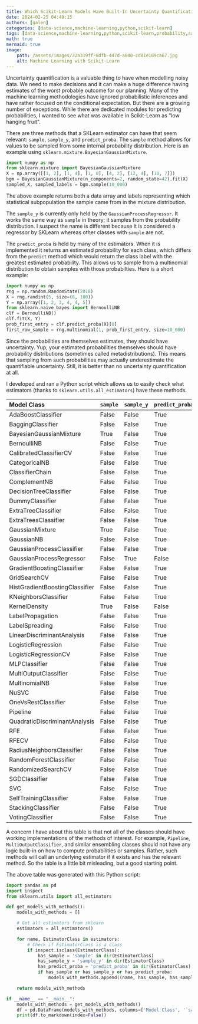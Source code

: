 ```yaml
---
title: Which Scikit-Learn Models Have Built-In Uncertainty Quantification?
date: 2024-02-25 04:49:15
authors: [galen]
categories: [data-science,machine-learning,python,scikit-learn]
tags: [data-science,machine-learning,python,scikit-learn,probability,sampling,distribution,prediction,mixture-distribution,gaussian-mixture-model,bayesian-gaussian-mixture,gaussian-process,adaboost,bagging,bernoulli-distribution,negative-binomial-distribution,categorical-distribution,decision-trees,naive-bayes,kernel-density-estimation,multilayer-perceptron,logistic-regression,support-vector-machine,uncertainty-quantification,statistics]
math: true
mermaid: true
image:
    path: /assets/images/32a319ff-8dfb-447d-a840-cd81e169ca67.jpg
    alt: Machine Learning with Scikit-Learn
---
```


Uncertainty quantification is a valuable thing to have when modelling noisy data. We need to make decisions and it can make a huge difference having estimates of the worst probable outcome for our planning.  Many of the machine learning methodologies have ignored probabilistic inferences and have rather focused on the conditional expectation. But there are a growing number of exceptions. While there are dedicated modules for predicting probabilities, I wanted to see what was available in Scikit-Learn as "low hanging fruit".

There are three methods that a SKLearn estimator can have that seem relevant: `sample`, `sample_y`, and `predict_proba`. The `sample` method allows for values to be sampled from some internal probability distribution. Here is an example using `sklearn.mixture.BayesianGaussianMixture`.

```python
import numpy as np
from sklearn.mixture import BayesianGaussianMixture
X = np.array([[1, 2], [1, 4], [1, 0], [4, 2], [12, 4], [10, 7]])
bgm = BayesianGaussianMixture(n_components=2, random_state=42).fit(X)
sampled_X, sampled_labels = bgm.sample(10_000)
```

The above example returns both a data array and labels representing which statistical subpopulation the sample came from in the mixture distribution.

The `sample_y` is currently only held by the `GaussianProcessRegressor`. It works the same way as `sample` in theory; it samples from the probability distribution. I suspect the name is different because it is considered a regressor by SKLearn whereas other classes with `sample` are not.

The `predict_proba` is held by many of the estimators. When it is implemented it returns an estimated probability for each class, which differs from the `predict` method which would return the class label with the greatest estimated probability. This allows us to sample from a multinomial distribution to obtain samples with those probabilties. Here is a short example:

```python
import numpy as np
rng = np.random.RandomState(2018)
X = rng.randint(5, size=(6, 100))
Y = np.array([1, 2, 3, 4, 4, 5])
from sklearn.naive_bayes import BernoulliNB
clf = BernoulliNB()
clf.fit(X, Y)
prob_first_entry = clf.predict_proba(X)[0]
first_row_sample = rng.multinomial(1, prob_first_entry, size=10_000)
```

Since the probabilities are themselves estimates, they should have uncertainty. Yup, your estimated probabilities themselves should have probability distributions (sometimes called metadistributions). This means that sampling from such probabilities may actually underestimate the quantifiable uncertainty. Still, it is better than no uncertainty quantification at all.


I developed and ran a Python script which allows us to easily check what estimators (thanks to `sklearn.utils.all_estimators`) have these methods. 


| Model Class                    | `sample`   | `sample_y`   | `predict_proba`   |
|:-------------------------------|:-----------|:-------------|:------------------|
| AdaBoostClassifier             | False      | False        | True              |
| BaggingClassifier              | False      | False        | True              |
| BayesianGaussianMixture        | True       | False        | True              |
| BernoulliNB                    | False      | False        | True              |
| CalibratedClassifierCV         | False      | False        | True              |
| CategoricalNB                  | False      | False        | True              |
| ClassifierChain                | False      | False        | True              |
| ComplementNB                   | False      | False        | True              |
| DecisionTreeClassifier         | False      | False        | True              |
| DummyClassifier                | False      | False        | True              |
| ExtraTreeClassifier            | False      | False        | True              |
| ExtraTreesClassifier           | False      | False        | True              |
| GaussianMixture                | True       | False        | True              |
| GaussianNB                     | False      | False        | True              |
| GaussianProcessClassifier      | False      | False        | True              |
| GaussianProcessRegressor       | False      | True         | False             |
| GradientBoostingClassifier     | False      | False        | True              |
| GridSearchCV                   | False      | False        | True              |
| HistGradientBoostingClassifier | False      | False        | True              |
| KNeighborsClassifier           | False      | False        | True              |
| KernelDensity                  | True       | False        | False             |
| LabelPropagation               | False      | False        | True              |
| LabelSpreading                 | False      | False        | True              |
| LinearDiscriminantAnalysis     | False      | False        | True              |
| LogisticRegression             | False      | False        | True              |
| LogisticRegressionCV           | False      | False        | True              |
| MLPClassifier                  | False      | False        | True              |
| MultiOutputClassifier          | False      | False        | True              |
| MultinomialNB                  | False      | False        | True              |
| NuSVC                          | False      | False        | True              |
| OneVsRestClassifier            | False      | False        | True              |
| Pipeline                       | False      | False        | True              |
| QuadraticDiscriminantAnalysis  | False      | False        | True              |
| RFE                            | False      | False        | True              |
| RFECV                          | False      | False        | True              |
| RadiusNeighborsClassifier      | False      | False        | True              |
| RandomForestClassifier         | False      | False        | True              |
| RandomizedSearchCV             | False      | False        | True              |
| SGDClassifier                  | False      | False        | True              |
| SVC                            | False      | False        | True              |
| SelfTrainingClassifier         | False      | False        | True              |
| StackingClassifier             | False      | False        | True              |
| VotingClassifier               | False      | False        | True              |


A concern I have about this table is that not all of the classes should have working implementations of the methods of interest. For example, `Pipeline`, `MultiOutputClassifier`, and similar ensembling classes should not have any logic built-in on how to compute probabilities or samples. Rather, such methods will call an underlying estimator if it exists and has the relevant method. So the table is a little bit misleading, but a good starting point.

The above table was generated with this Python script:

```python
import pandas as pd
import inspect
from sklearn.utils import all_estimators

def get_models_with_methods():
    models_with_methods = []

    # Get all estimators from sklearn
    estimators = all_estimators()

    for name, EstimatorClass in estimators:
        # Check if EstimatorClass is a class
        if inspect.isclass(EstimatorClass):
            has_sample = 'sample' in dir(EstimatorClass)
            has_sample_y = 'sample_y' in dir(EstimatorClass)
            has_predict_proba = 'predict_proba' in dir(EstimatorClass)
            if has_sample or has_sample_y or has_predict_proba:
                models_with_methods.append((name, has_sample, has_sample_y, has_predict_proba))

    return models_with_methods

if __name__ == "__main__":
    models_with_methods = get_models_with_methods()
    df = pd.DataFrame(models_with_methods, columns=['Model Class', '`sample`', '`sample_y`', '`predict_proba`'])
    print(df.to_markdown(index=False))
```
